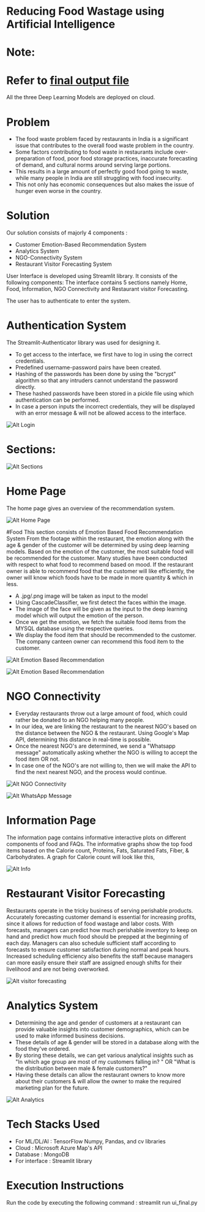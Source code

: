 # Reducing Food Wastage using Artificial Intelligence

# Note:
# Refer to [final output file](https://github.com/AshrithaGadaputi/HackTheNight_BinaryPixels/blob/master/ui_final.py)

All the three Deep Learning Models are deployed on cloud.


# Problem
* The food waste problem faced by restaurants in India is a significant issue that contributes to the overall food waste problem in the country. 
* Some factors contributing to food waste in restaurants include over-preparation of food, poor food storage practices, inaccurate forecasting of demand, and cultural norms around serving large portions. 
* This results in a large amount of perfectly good food going to waste, while many people in India are still struggling with food insecurity. 
* This not only has economic consequences but also makes the issue of hunger even worse in the country.

# Solution
Our solution consists of majorly 4 components : 
* Customer Emotion-Based Recommendation System
* Analytics System 
* NGO-Connectivity System
* Restaurant Visitor Forecasting System

User Interface is developed using Streamlit library.
It consists of the following components:
The interface contains 5 sections namely Home, Food, Information, NGO Connectivity and Restaurant visitor Forecasting.

The user has to authenticate to enter the system.
# Authentication System 
The Streamlit-Authenticator library was used for designing it.
* To get access to the interface, we first have to log in using the correct credentials.
* Predefined username-password pairs have been created.
* Hashing of the passwords has been done by using the "bcrypt" algorithm so that any intruders cannot understand the password directly.
* These hashed passwords have been stored in a pickle file using which authentication can be performed.
* In case a person inputs the incorrect credentials, they will be displayed with an error message & will not be allowed access to the interface.

![Alt Login](https://github.com/AshrithaGadaputi/HackTheNight_BinaryPixels/blob/master/login_page.jpeg)


# Sections:

![Alt Sections](https://github.com/AshrithaGadaputi/HackTheNight_BinaryPixels/blob/master/website_options.jpeg)

# Home Page
The home page gives an overview of the recommendation system.

![Alt Home Page](home_page.jpeg)

#Food
This section consists of Emotion Based Food Recommendation System
From the footage within the restaurant, the emotion along with the age & gender of the customer will be determined by using deep learning models. 
Based on the emotion of the customer, the most suitable food will be recommended for the customer. Many studies have been conducted with respect to what food to recommend based on mood.
If the restaurant owner is able to recommend food that the customer will like efficiently, the owner will know which foods have to be made in more quantity & which in less.
* A .jpg/.png image will be taken as input to the model
* Using CascadeClassifier, we first detect the faces within the image.
* The image of the face will be given as the input to the deep learning model which will output the emotion of the person.
* Once we get the emotion, we fetch the suitable food items from the MYSQL database using the respective queries.
* We display the food item that should be recommended to the customer. The company canteen owner can recommend this food item to the customer.

![Alt Emotion Based Recommendation](recommendation_input.jpeg)


![Alt Emotion Based Recommendation](result_of_recommendation.jpeg)



# NGO Connectivity
* Everyday restaurants throw out a large amount of food, which could rather be donated to an NGO helping many people. 
* In our idea, we are linking the restaurant to the nearest NGO's based on the distance between the NGO & the restaurant. Using Google's Map API, determining this distance in real-time is possible.
* Once the nearest NGO's are determined, we send a "Whatsapp message" automatically asking whether the NGO is willing to accept the food item OR not.
* In case one of the NGO's are not willing to, then we will make the API to find the next nearest NGO, and the process would continue. 

![Alt NGO Connectivity](ngo_connectivity.jpg)


![Alt WhatsApp Message](whatsapp_msg.jpg)


# Information Page

The information page contains informative interactive plots on different components of food and FAQs. The informative graphs show the top food items based on the Calorie count, Proteins, Fats, Saturated Fats, Fiber, & Carbohydrates.
A graph for Calorie count will look like this,

![Alt Info](info.jpeg)

# Restaurant Visitor Forecasting

Restaurants operate in the tricky business of serving perishable products. Accurately forecasting customer demand is essential for increasing profits, since it allows for reduction of food wastage and labor costs. With forecasts, managers can predict how much perishable inventory to keep on hand and predict how much food should be prepped at the beginning of each day. Managers can also schedule sufficient staff according to forecasts to ensure customer satisfaction during normal and peak hours. Increased scheduling efficiency also benefits the staff because managers can more easily ensure their staff are assigned enough shifts for their livelihood and are not being overworked.

![Alt visitor forecasting](visitor_forecasting1.jpeg)


# Analytics System

* Determining the age and gender of customers at a restaurant can provide valuable insights into customer demographics, which can be used to make informed business decisions.
* These details of age & gender will be stored in a database along with the food they've ordered. 
* By storing these details, we can get various analytical insights such as "In which age group are most of my customers falling in? " OR "What is the distribution between male & female customers?" 
* Having these details can allow the restaurant owners to know more about their customers & will allow the owner to make the required marketing plan for the future.

 ![Alt Analytics](analytics.jpeg)

 # Tech Stacks Used
 * For ML/DL/AI : 
   TensorFlow
   Numpy, Pandas, and cv libraries
 * Cloud : 
   Microsoft Azure Map's API 
 * Database : 
   MongoDB
 * For interface :
   Streamlit library

 
# Execution Instructions 

  Run the code by executing the following command : streamlit run ui_final.py







